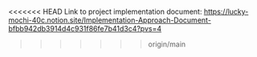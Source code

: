 <<<<<<< HEAD
Link to project implementation document: https://lucky-mochi-40c.notion.site/Implementation-Approach-Document-bfbb942db3914d4c931f86fe7b41d3c4?pvs=4
>>>>>>> origin/main
